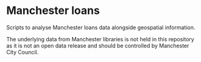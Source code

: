 # Manchester loans

Scripts to analyse Manchester loans data alongside geospatial information.

The underlying data from Manchester libraries is not held in this repository as it is not an open data release and should be controlled by Manchester City Council.
